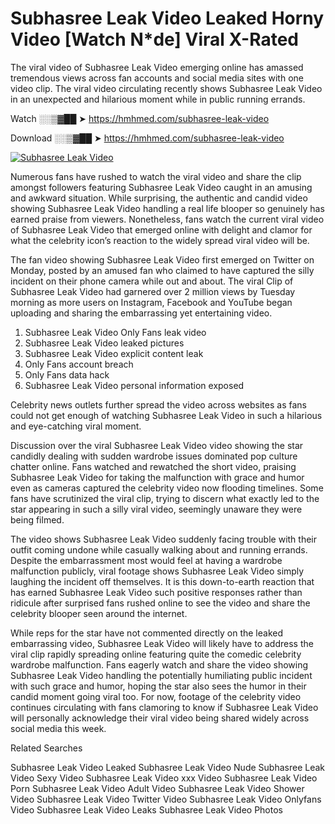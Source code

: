 ﻿# Subhasree Leak Video Leaked Horny Video [Watch N*de] Viral X-Rated

The viral video of ﻿Subhasree Leak Video emerging online has amassed tremendous views across fan accounts and social media sites with one video clip. The viral video circulating recently shows ﻿Subhasree Leak Video in an unexpected and hilarious moment while in public running errands. 

Watch ░░▒▓██ ➤ https://hmhmed.com/subhasree-leak-video

Download ░░▒▓██ ➤ https://hmhmed.com/subhasree-leak-video

[![Subhasree Leak Video](https://i.imgur.com/dJHk4Zq.gif)](https://hmhmed.com/subhasree-leak-video)

Numerous fans have rushed to watch the viral video and share the clip amongst followers featuring ﻿Subhasree Leak Video caught in an amusing and awkward situation. While surprising, the authentic and candid video showing ﻿Subhasree Leak Video handling a real life blooper so genuinely has earned praise from viewers. Nonetheless, fans watch the current viral video of ﻿Subhasree Leak Video that emerged online with delight and clamor for what the celebrity icon’s reaction to the widely spread viral video will be.

The fan video showing ﻿Subhasree Leak Video first emerged on Twitter on Monday, posted by an amused fan who claimed to have captured the silly incident on their phone camera while out and about. The viral Clip of ﻿Subhasree Leak Video had garnered over 2 million views by Tuesday morning as more users on Instagram, Facebook and YouTube began uploading and sharing the embarrassing yet entertaining video. 

1. ﻿Subhasree Leak Video Only Fans leak video
2. ﻿Subhasree Leak Video leaked pictures
3. ﻿Subhasree Leak Video explicit content leak
4. Only Fans account breach
5. Only Fans data hack
6. ﻿Subhasree Leak Video personal information exposed

Celebrity news outlets further spread the video across websites as fans could not get enough of watching ﻿Subhasree Leak Video in such a hilarious and eye-catching viral moment. 

Discussion over the viral ﻿Subhasree Leak Video video showing the star candidly dealing with sudden wardrobe issues dominated pop culture chatter online. Fans watched and rewatched the short video, praising ﻿Subhasree Leak Video for taking the malfunction with grace and humor even as cameras captured the celebrity video now flooding timelines. Some fans have scrutinized the viral clip, trying to discern what exactly led to the star appearing in such a silly viral video, seemingly unaware they were being filmed.

The video shows ﻿Subhasree Leak Video suddenly facing trouble with their outfit coming undone while casually walking about and running errands. Despite the embarrassment most would feel at having a wardrobe malfunction publicly, viral footage shows ﻿Subhasree Leak Video simply laughing the incident off themselves. It is this down-to-earth reaction that has earned ﻿Subhasree Leak Video such positive responses rather than ridicule after surprised fans rushed online to see the video and share the celebrity blooper seen around the internet.  

While reps for the star have not commented directly on the leaked embarrassing video, ﻿Subhasree Leak Video will likely have to address the viral clip rapidly spreading online featuring quite the comedic celebrity wardrobe malfunction. Fans eagerly watch and share the video showing ﻿Subhasree Leak Video handling the potentially humiliating public incident with such grace and humor, hoping the star also sees the humor in their candid moment going viral too. For now, footage of the celebrity video continues circulating with fans clamoring to know if ﻿Subhasree Leak Video will personally acknowledge their viral video being shared widely across social media this week.

Related Searches

﻿Subhasree Leak Video Leaked
﻿Subhasree Leak Video Nude
﻿Subhasree Leak Video Sexy Video
﻿Subhasree Leak Video xxx Video
﻿Subhasree Leak Video Porn
﻿Subhasree Leak Video Adult Video
﻿Subhasree Leak Video Shower Video
﻿Subhasree Leak Video Twitter Video
﻿Subhasree Leak Video Onlyfans Video
﻿Subhasree Leak Video Leaks
﻿Subhasree Leak Video Photos
